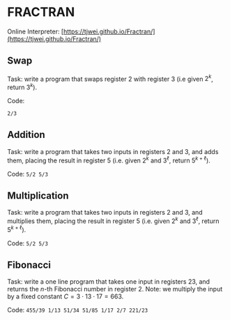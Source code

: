 # FRACTRAN

Online Interpreter: [https://tjwei.github.io/Fractran/](https://tjwei.github.io/Fractran/)

## Swap
Task: write a program that swaps register $2$ with register $3$ (i.e given $2^k$, return $3^k$).

Code:

```2/3```

## Addition

Task: write a program that takes two inputs in registers $2$ and $3$, and adds them, placing the result in register $5$ (i.e. given $2^k$ and $3^\ell$, return $5^{k+\ell}$).

Code:
```5/2 5/3```

## Multiplication

Task: write a program that takes two inputs in registers $2$ and $3$, and multiplies them, placing the result in register $5$ (i.e. given $2^k$ and $3^\ell$, return $5^{k+\ell}$).

Code:
```5/2 5/3```

## Fibonacci

Task: write a one line program that takes one input in registers $23$, and returns the $n$-th Fibonacci number in register $2$.
Note: we multiply the input by a fixed constant $C = 3\cdot13\cdot17 = 663.$

Code:
```455/39 1/13 51/34 51/85 1/17 2/7 221/23```
